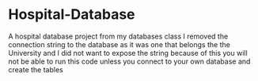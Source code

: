# Hospital-Database
A hospital database project from my databases class
I removed the connection string to the database as it was one that belongs the the University and I did not want to expose the string
because of this you will not be able to run this code unless you connect to your own database and create the tables

